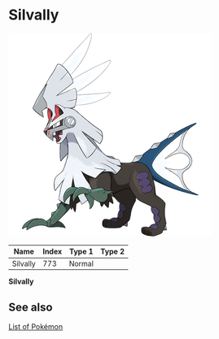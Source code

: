 # Silvally


![Silvally](images/773.png)

| **Name** | **Index** | **Type 1** | **Type 2** |
|----|----|----|----|
| Silvally | 773 | Normal  |  |

**Silvally** 

## See also

[List of Pokémon](../pokemon.md)
